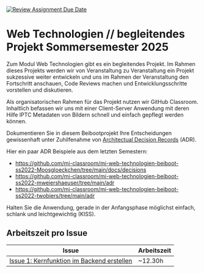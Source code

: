 [![Review Assignment Due Date](https://classroom.github.com/assets/deadline-readme-button-22041afd0340ce965d47ae6ef1cefeee28c7c493a6346c4f15d667ab976d596c.svg)](https://classroom.github.com/a/cBV3pX2A)

# Web Technologien // begleitendes Projekt Sommersemester 2025

Zum Modul Web Technologien gibt es ein begleitendes Projekt. Im Rahmen dieses Projekts werden wir von Veranstaltung zu
Veranstaltung ein Projekt sukzessive weiter entwickeln und uns im Rahmen der Veranstaltung den Fortschritt anschauen,
Code Reviews machen und Entwicklungsschritte vorstellen und diskutieren.

Als organisatorischen Rahmen für das Projekt nutzen wir GitHub Classroom. Inhaltlich befassen wir uns mit einer
Client-Server Anwendung mit deren Hilfe IPTC Metadaten von Bildern schnell und einfach gepflegt werden können.

Dokumentieren Sie in diesem Beibootprojekt Ihre Entscheidungen gewissenhaft unter Zuhilfenahme
von [Architectual Decision Records](https://adr.github.io) (ADR).

Hier ein paar ADR Beispiele aus dem letzten Semestern:

- https://github.com/mi-classroom/mi-web-technologien-beiboot-ss2022-Moosgloeckchen/tree/main/docs/decisions
- https://github.com/mi-classroom/mi-web-technologien-beiboot-ss2022-mweiershaeuser/tree/main/adr
- https://github.com/mi-classroom/mi-web-technologien-beiboot-ss2022-twobiers/tree/main/adr

Halten Sie die Anwendung, gerade in der Anfangsphase möglichst einfach, schlank und leichtgewichtig (KISS).

## Arbeitszeit pro Issue

| Issue                                                                                                            | Arbeitszeit |
|------------------------------------------------------------------------------------------------------------------|-------------|
| [Issue 1: Kernfunktion im Backend erstellen](https://github.com/mi-classroom/mi-master-wt-beiboot-2025/issues/1) | ~12.30h     |
